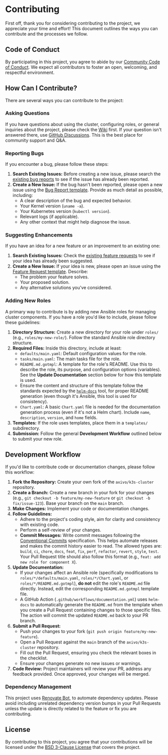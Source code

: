 # Contributing

First off, thank you for considering contributing to the project, we appreciate your time and effort! This document outlines the ways you can contribute and the processes we follow.

## Code of Conduct

By participating in this project, you agree to abide by our [Community Code of Conduct](CODE_OF_CONDUCT.md). We expect all contributors to foster an open, welcoming, and respectful environment.

## How Can I Contribute?

There are several ways you can contribute to the project:

### Asking Questions

If you have questions about using the cluster, configuring roles, or general inquiries about the project, please check the [Wiki](https://axivo.com/k3s-cluster) first. If your question isn't answered there, use [GitHub Discussions](https://github.com/axivo/k3s-cluster/discussions). This is the best place for community support and Q&A.

### Reporting Bugs

If you encounter a bug, please follow these steps:

1. **Search Existing Issues:** Before creating a new issue, please search the [existing bug reports](https://github.com/axivo/k3s-cluster/issues?q=is%3Aissue+label%3Abug) to see if the issue has already been reported.
2. **Create a New Issue:** If the bug hasn't been reported, please open a new issue using the [Bug Report template](https://github.com/axivo/k3s-cluster/issues/new?assignees=&amp;labels=bug%2Ctriage&amp;projects=&amp;template=bug_report.yml). Provide as much detail as possible, including:
    * A clear description of the bug and expected behavior.
    * Your Kernel version (`uname -a`).
    * Your Kubernetes version (`kubectl version`).
    * Relevant logs (if applicable).
    * Any other context that might help diagnose the issue.

### Suggesting Enhancements

If you have an idea for a new feature or an improvement to an existing one:

1. **Search Existing Issues:** Check the [existing feature requests](https://github.com/axivo/k3s-cluster/issues?q=is%3Aissue+label%3Aenhancement) to see if your idea has already been suggested.
2. **Create a New Issue:** If your idea is new, please open an issue using the [Feature Request template](https://github.com/axivo/k3s-cluster/issues/new?assignees=&amp;labels=enhancement%2Ctriage&amp;projects=&amp;template=feature_request.yml). Describe:
    * The problem your feature solves.
    * Your proposed solution.
    * Any alternative solutions you've considered.

### Adding New Roles

A primary way to contribute is by adding new Ansible roles for managing cluster components. If you have a role you'd like to include, please follow these guidelines:

1. **Directory Structure:** Create a new directory for your role under `roles/` (e.g., `roles/my-new-role/`). Follow the standard Ansible role directory structure.
2. **Required Files:** Inside this directory, include at least:
    * `defaults/main.yaml`: Default configuration values for the role.
    * `tasks/main.yaml`: The main tasks file for the role.
    * `README.md.gotmpl`: A template for the role's README. Use this to describe the role, its purpose, and configuration options (variables). See the **Update Documentation** section below for how this template is used.
    * Ensure the content and structure of this template follow the standards expected by the [`helm-docs`](https://github.com/norwoodj/helm-docs) tool, for proper README generation (even though it's Ansible, this tool is used for consistency).
    * `Chart.yaml`: A basic `Chart.yaml` file is needed for the documentation generation process (even if it's not a Helm chart). Include `name`, `description`, `version`, and `home` fields.
3. **Templates:** If the role uses templates, place them in a `templates/` subdirectory.
4. **Submission:** Follow the general **Development Workflow** outlined below to submit your new role.

## Development Workflow

If you'd like to contribute code or documentation changes, please follow this workflow:

1. **Fork the Repository:** Create your own fork of the `axivo/k3s-cluster` repository.
2. **Create a Branch:** Create a new branch in your fork for your changes (e.g., `git checkout -b feature/my-new-feature` or `git checkout -b fix/issue-123`). Base your branch on the `main` branch.
3. **Make Changes:** Implement your code or documentation changes.
4. **Follow Guidelines:**
    * Adhere to the project's coding style, aim for clarity and consistency with existing code.
    * Perform a self-review of your changes.
    * **Commit Messages:** Write commit messages following the [Conventional Commits](https://www.conventionalcommits.org/en/v1.0.0/) specification. This helps automate releases and makes the commit history easier to read. The allowed types are: `build`, `ci`, `chore`, `docs`, `feat`, `fix`, `perf`, `refactor`, `revert`, `style`, `test`. Your Pull Request title should also follow this format (e.g., `feat: add new role for component X`).
5. **Update Documentation:**
    * If your changes affect an Ansible role (specifically modifications to `roles/*/defaults/main.yaml`, `roles/*/Chart.yaml`, or `roles/*/README.md.gotmpl`), **do not** edit the role's `README.md` file directly. Instead, edit the corresponding `README.md.gotmpl` template file.
    * A GitHub Action (`.github/workflows/documentation.yml`) uses `helm-docs` to automatically generate the `README.md` from the template when you create a Pull Request containing changes to those specific files. The action will commit the updated `README.md` back to your PR branch.
6. **Submit a Pull Request:**
    * Push your changes to your fork (`git push origin feature/my-new-feature`).
    * Open a Pull Request against the `main` branch of the `axivo/k3s-cluster` repository.
    * Fill out the Pull Request, ensuring you check the relevant boxes in the checklist.
    * Ensure your changes generate no new issues or warnings.
7.  **Code Review:** Project maintainers will review your PR, address any feedback provided. Once approved, your changes will be merged.

### Dependency Management

This project uses [Renovate Bot](https://github.com/renovatebot), to automate dependency updates. Please avoid including unrelated dependency version bumps in your Pull Requests unless the update is directly related to the feature or fix you are contributing.

## License

By contributing to this project, you agree that your contributions will be licensed under the [BSD 3-Clause License](LICENSE) that covers the project.
